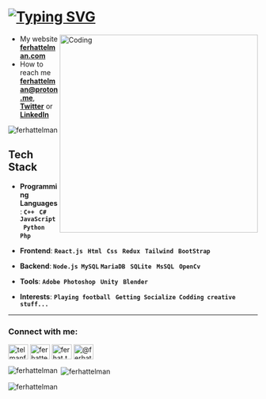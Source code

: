 # <a href="https://git.io/typing-svg"><img src="https://readme-typing-svg.herokuapp.com?font=Fira+Code&pause=1000&random=false&width=435&lines=Hi+%F0%9F%91%8B%F0%9F%8F%BB+%2C+I'm+Ferhat+Telman!;%F0%9F%8C%9F+Let's+do+a+project+together..." alt="Typing SVG" /></a>

<img align="right" src="https://camo.githubusercontent.com/7de37139d0b4c1ce40865e799b446c0e963a3dd8fb68d239707237c40604fa3d/68747470733a2f2f63646e2e6472696262626c652e636f6d2f75736572732f3733303730332f73637265656e73686f74732f363538313234332f6176656e746f2e676966" alt="Coding" width="400">

- My website [**ferhattelman.com**](https://www.ferhattelman.com/)
- How to reach me **ferhattelman@proton.me**, [**Twitter**](https://twitter.com/TelmanFerhat) or [**LinkedIn**](https://www.linkedin.com/in/ferhattelman/) 


<p align="left"> <img src="https://komarev.com/ghpvc/?username=ferhattelman&label=Profile%20views&color=0e75b6&style=flat" alt="ferhattelman" /> </p>



## Tech Stack
- **Programming Languages**:<b> ```C++``` &nbsp; ```C#``` &nbsp; ```JavaScript``` &nbsp; ```Python``` &nbsp; ```Php```  &nbsp;</b><br>
- **Frontend**: <b> ```React.js``` &nbsp; ```Html``` &nbsp; ```Css``` &nbsp; ```Redux``` &nbsp; ```Tailwind```  &nbsp; ```BootStrap```</b><br>

- **Backend**:<b> ```Node.js``` &nbsp;```MySQL```  ```MariaDB``` &nbsp; ```SQLite``` &nbsp; ```MsSQL``` &nbsp; ```OpenCv``` &nbsp;</b><br>

- **Tools**: <b> ```Adobe Photoshop``` &nbsp; ```Unity``` &nbsp; ```Blender```</b><br>
- **Interests**: <b> ```Playing football``` &nbsp; ```Getting Socialize```  &nbsp;```Codding```  &nbsp;```creative stuff...```</b>

 </b>
<p>
  
---

<h3 align="left">Connect with me:</h3>
<p align="left">
<a href="https://twitter.com/telmanferhat" target="blank"><img align="center" src="https://raw.githubusercontent.com/rahuldkjain/github-profile-readme-generator/master/src/images/icons/Social/twitter.svg" alt="telmanferhat" height="30" width="40" /></a>
<a href="https://linkedin.com/in/ferhattelman" target="blank"><img align="center" src="https://raw.githubusercontent.com/rahuldkjain/github-profile-readme-generator/master/src/images/icons/Social/linked-in-alt.svg" alt="ferhattelman" height="30" width="40" /></a>
<a href="https://instagram.com/ferhat.telman" target="blank"><img align="center" src="https://raw.githubusercontent.com/rahuldkjain/github-profile-readme-generator/master/src/images/icons/Social/instagram.svg" alt="ferhat.telman" height="30" width="40" /></a>
<a href="https://medium.com/@ferhat.tlmn" target="blank"><img align="center" src="https://raw.githubusercontent.com/rahuldkjain/github-profile-readme-generator/master/src/images/icons/Social/medium.svg" alt="@ferhat.tlmn" height="30" width="40" /></a>
</p>

<p><img align="left" src="https://github-readme-stats.vercel.app/api/top-langs?username=ferhattelman&show_icons=true&locale=en&layout=compact" alt="ferhattelman" /></p>

<p>&nbsp;<img align="center" src="https://github-readme-stats.vercel.app/api?username=ferhattelman&show_icons=true&locale=en" alt="ferhattelman" /></p>

<p><img align="center" src="https://github-readme-streak-stats.herokuapp.com/?user=ferhattelman&" alt="ferhattelman" /></p>
